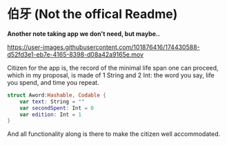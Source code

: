 # 伯牙 (Not the offical Readme)

**Another note taking app we don't need, but maybe..**

https://user-images.githubusercontent.com/101876416/174430588-d52fd3e1-eb7e-4165-8398-d08a42a9165e.mov



Citizen for the app is, the record of the minimal life span one can proceed, which in my proposal, is made of 1 String and 2 Int:
the word you say, life you spend, and time you repeat.

```swift
struct Aword:Hashable, Codable {
    var text: String = ""
    var secondSpent: Int = 0
    var edition: Int = 1
}
```
And all functionality along is there to make the citizen well accommodated.
